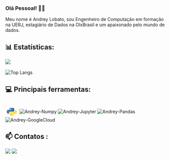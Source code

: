 ### Olá Pessoal! 👋😁


Meu nome é Andrey Lobato, sou Engenheiro de Computação em formação na UERJ, estagiário de Dados na OlxBrasil e um apaixonado pelo mundo de dados. 


## 📊 Estatísticas: 


  <picture>
    <source 
      srcset="https://github-readme-stats.vercel.app/api?username=AndreyLobato&show_icons=true&theme=white"
      media="(prefers-color-scheme: white)"
    />
  <source
    srcset="https://github-readme-stats.vercel.app/api?username=AndreyLobato&show_icons=true"
    media="(prefers-color-scheme: light), (prefers-color-scheme: no-preference)"
  />
<img src="https://github-readme-stats.vercel.app/api?username=AndreyLobato&show_icons=true" />
</picture>

![Top Langs](https://github-readme-stats.vercel.app/api/top-langs/?username=AndreyLobato&layout=compact&bg_color=FFFFFF&title_color=151515)


## 💻 Principais ferramentas: 
  
<div style="display: inline_block"><br>
  <img align="center" alt="Andrey-Python" height="30" width="40" src="https://raw.githubusercontent.com/devicons/devicon/master/icons/python/python-original.svg">
  <img align="center" alt="Andrey-Numpy" height="30" width="40" src="https://cdn.jsdelivr.net/gh/devicons/devicon/icons/numpy/numpy-original.svg">
  <img align="center" alt="Andrey-Jupyter" height="30" width="40" src="https://cdn.jsdelivr.net/gh/devicons/devicon/icons/jupyter/jupyter-original-wordmark.svg">
  <img align="center" alt="Andrey-Pandas" height="30" width="40" src="https://cdn.jsdelivr.net/gh/devicons/devicon/icons/pandas/pandas-original-wordmark.svg">
  <img align="center" alt="Andrey-GoogleCloud" height="30" width="40" src="https://cdn.jsdelivr.net/gh/devicons/devicon/icons/googlecloud/googlecloud-plain-wordmark.svg">
</div>

  
## 📫 Contatos : 
  
  <div> 
  <a href = "mailto:andreylobatoem@gmail.com"><img src="https://img.shields.io/badge/-Gmail-%23333?style=for-the-badge&logo=gmail&logoColor=white" target="_blank"></a>
  <a href="https://www.linkedin.com/in/andreylobato/" target="_blank"><img src="https://img.shields.io/badge/-LinkedIn-%230077B5?style=for-the-badge&logo=linkedin&logoColor=white" target="_blank"></a> 
  
</div>
<!--
**AndreyLobato/AndreyLobato** is a ✨ _special_ ✨ repository because its `README.md` (this file) appears on your GitHub profile.
Guia como editar: https://github.com/anuraghazra/github-readme-stats/blob/master/readme.md#deploy-on-your-own-vercel-instance

Here are some ideas to get you started:

- 🔭 I’m currently working on ...
- 🌱 I’m currently learning ...
- 👯 I’m looking to collaborate on ...
- 🤔 I’m looking for help with ...
- 💬 Ask me about ...
- 📫 How to reach me: ...
- 😄 Pronouns: ...
- ⚡ Fun fact: ...
- 
-->
